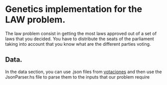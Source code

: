 # Genetics implementation for the LAW problem.

The law problem consist in getting the most laws approved
out of a set of laws that you decided. You have to distribute
the seats of the parliament taking into account
that you know what are the different parties voting.

## Data.

In the data section, you can use .json files from
[votaciones](https://www.congreso.es/opendata/votaciones)
and then use the JsonParser.hs file to parse them to the
inputs that our problem require